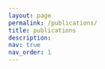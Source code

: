 ```yaml
---
layout: page
permalink: /publications/
title: publications
description: 
nav: true
nav_order: 1
---
```

<!-- _pages/publications.md -->
<div class="publications">



</div>
